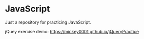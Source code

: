 # JavaScript

Just a repository for practicing JavaScript.

jQuey exercise demo: https://mickey0001.github.io/jQueryPractice


